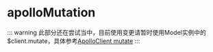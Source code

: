 # apolloMutation
::: warning
此部分还在尝试当中，目前使用变更请暂时使用Model实例中的$client.mutate，具体参考[ApolloClient mutate](https://www.apollographql.com/docs/react/api/apollo-client#ApolloClient.mutate)
:::